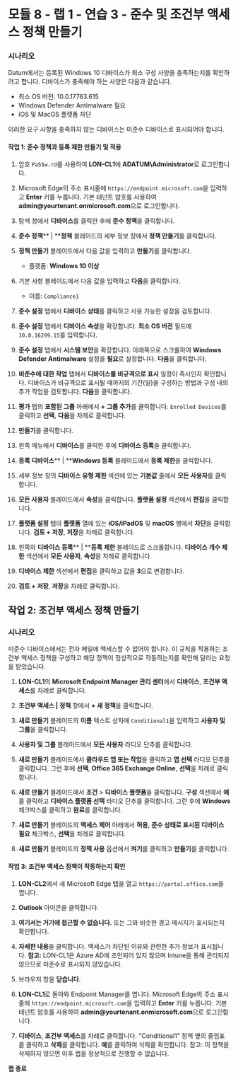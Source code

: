 ﻿# 모듈 8 - 랩 1 - 연습 3 - 준수 및 조건부 액세스 정책 만들기 

### 시나리오

Datum에서는 등록된 Windows 10 디바이스가 최소 구성 사양을 충족하는지를 확인하려고 합니다.  디바이스가 충족해야 하는 사양은 다음과 같습니다.

* 최소 OS 버전: 10.0.17763.615
* Windows Defender Antimalware 필요
* iOS 및 MacOS 플랫폼 차단

이러한 요구 사항을 충족하지 않는 디바이스는 미준수 디바이스로 표시되어야 합니다.

#### 작업 1: 준수 정책과 등록 제한 만들기 및 적용

1.  암호 `Pa55w.rd`를 사용하여 **LON-CL1**에 **ADATUM\\Administrator**로 로그인합니다. 

2.  Microsoft Edge의 주소 표시줄에 `https://endpoint.microsoft.com`을 입력하고 **Enter** 키를 누릅니다. 기본 테넌트 암호를 사용하여 **admin\@yourtenant.onmicrosoft.com**으로 로그인합니다.

3.  탐색 창에서 **디바이스**를 클릭한 후에 **준수 정책**을 클릭합니다.

4.  **준수 정책**** | ****정책** 블레이드의 세부 정보 창에서 **정책 만들기**를 클릭합니다.

5.  **정책 만들기** 블레이드에서 다음 값을 입력하고 **만들기**를 클릭합니다.

    -  플랫폼: **Windows 10 이상**

6.  기본 사항 블레이드에서 다음 값을 입력하고 **다음**을 클릭합니다.

    -  이름: `Compliance1`

7.  **준수 설정** 탭에서 **디바이스 상태**를 클릭하고 사용 가능한 설정을 검토합니다.

8.  **준수 설정** 탭에서 **디바이스 속성**을 확장합니다. **최소 OS 버전** 필드에 `10.0.16299.15`를 입력합니다.

9.  **준수 설정** 탭에서 **시스템 보안**을 확장합니다. 아래쪽으로 스크롤하여 
    **Windows Defender Antimalware** 설정을 **필요**로 설정합니다. **다음**을 클릭합니다.

10. **비준수에 대한 작업** 탭에서 **디바이스를 비규격으로 표시** 일정이 즉시인지 확인합니다. 디바이스가 비규격으로 표시될 때까지의 기간(일)을 구성하는 방법과 구성 내의 추가 작업을 검토합니다. **다음**을 클릭합니다. 

11. **평가** 탭의 **포함된 그룹** 아래에서 **+ 그룹 추가**를 클릭합니다. `Enrolled Devices`를 클릭하고 **선택**, **다음**을 차례로 클릭합니다.

12. **만들기**를 클릭합니다.

13. 왼쪽 메뉴에서 **디바이스**를 클릭한 후에 **디바이스 등록**을 클릭합니다.

14. **등록 디바이스**** | ****Windows 등록** 블레이드에서 **등록 제한**을 클릭합니다.

15. 세부 정보 창의 **디바이스 유형 제한** 섹션에 있는 **기본값** 줄에서 **모든 사용자**를 클릭합니다.
    
16. **모든 사용자** 블레이드에서 **속성**을 클릭합니다. **플랫폼 설정** 섹션에서 **편집**을 클릭합니다.

17. **플랫폼 설정** 탭의 **플랫폼** 열에 있는 **iOS/iPadOS** 및 **macOS** 행에서 **차단**을 클릭합니다. **검토 + 저장**, **저장**을 차례로 클릭합니다.

18. 왼쪽의 **디바이스 등록**** | ****등록 제한** 블레이드로 스크롤합니다. **디바이스 개수 제한** 섹션에서 **모든 사용자**, **속성**을 차례로 클릭합니다.

19. **디바이스 제한** 섹션에서 **편집**을 클릭하고 값을 **3**으로 변경합니다.  

20. **검토 + 저장**, **저장**을 차례로 클릭합니다.


## 작업 2: 조건부 액세스 정책 만들기

### 시나리오 

미준수 디바이스에서는 전자 메일에 액세스할 수 없어야 합니다. 이 규칙을 적용하는 조건부 액세스 정책을 구성하고 해당 정책이 정상적으로 작동하는지를 확인해 달라는 요청을 받았습니다.


1.  **LON-CL1**의 **Microsoft Endpoint Manager 관리 센터**에서 **디바이스**, **조건부 액세스**를 차례로 클릭합니다.

2.  **조건부 액세스 | 정책** 창에서 **+ 새 정책**을 클릭합니다.

3.  **새로 만들기** 블레이드의 **이름** 텍스트 상자에 `Conditional1`을 입력하고 **사용자 및 그룹**을 클릭합니다.

4.  **사용자 및 그룹** 블레이드에서 **모든 사용자** 라디오 단추를 클릭합니다.

5.  **새로 만들기** 블레이드에서 **클라우드 앱 또는 작업**을 클릭하고 **앱 선택** 라디오 단추를 클릭합니다. 그런 후에 **선택**, **Office 365 Exchange Online**, **선택**을 차례로 클릭합니다.

6.  **새로 만들기** 블레이드에서 **조건** > **디바이스 플랫폼**을 클릭합니다. **구성** 섹션에서 **예**를 클릭하고 **디바이스 플랫폼 선택** 라디오 단추를 클릭합니다. 그런 후에 **Windows** 체크박스를 클릭하고 **완료**를 클릭합니다.

7.  **새로 만들기** 블레이드의 **액세스 제어** 아래에서 **허용**, **준수 상태로 표시된 디바이스 필요** 체크박스, **선택**을 차례로 클릭합니다.

8.  **새로 만들기** 블레이드의 **정책 사용** 옵션에서 **켜기**를 클릭하고 **만들기**를 클릭합니다.

#### 작업 3: 조건부 액세스 정책이 작동하는지 확인

1.  **LON-CL2**에서 새 Microsoft Edge 탭을 열고 `https://portal.office.com`을 엽니다.

2.  **Outlook** 아이콘을 클릭합니다. 

3.  **여기서는 거기에 접근할 수 없습니다.** 또는 그와 비슷한 경고 메시지가 표시되는지 확인합니다.

4.  **자세한 내용**을 클릭합니다. 액세스가 차단된 이유와 관련한 추가 정보가 표시됩니다. **참고:** LON-CL1은 Azure AD에 조인되어 있지 않으며 Intune을 통해 관리되지 않으므로 미준수로 표시되지 않았습니다.

5.  브라우저 창을 **닫습니다**.

6.  **LON-CL1**로 돌아와 Endpoint Manager를 엽니다. Microsoft Edge의 주소 표시줄에 `https://endpoint.microsoft.com`을 입력하고 **Enter** 키를 누릅니다. 기본 테넌트 암호를 사용하여 **admin\@yourtenant.onmicrosoft.com**으로 로그인합니다.

7.  **디바이스**, **조건부 액세스**를 차례로 클릭합니다. "Conditional1" 정책 옆의 줄임표를 클릭하고 **삭제**를 클릭합니다.  **예**를 클릭하여 삭제를 확인합니다.  참고: 이 정책을 삭제하지 않으면 이후 랩을 정상적으로 진행할 수 없습니다.



**랩 종료**
